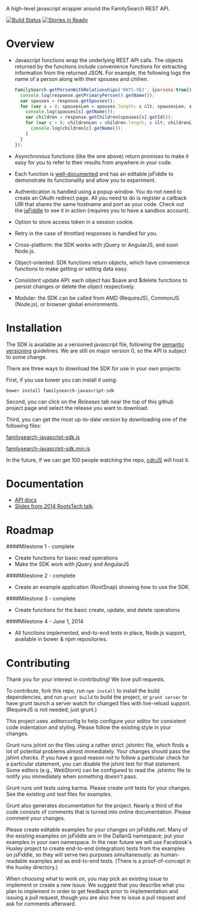 A high-level javascript wrapper around the FamilySearch REST API.

[![Build Status](https://travis-ci.org/rootsdev/familysearch-javascript-sdk.png)](https://travis-ci.org/rootsdev/familysearch-javascript-sdk)
[![Stories in Ready](https://badge.waffle.io/rootsdev/familysearch-javascript-sdk.png?label=ready)](https://waffle.io/rootsdev/familysearch-javascript-sdk)

Overview
========

* Javascript functions wrap the underlying REST API calls.
The objects returned by the functions include convenience functions for extracting information from the returned JSON.
For example, the following logs the name of a person along with their spouses and chilren.

    ```javascript
    FamilySearch.getPersonWithRelationships('KW7S-VQJ', {persons:true}).then(function(response) {
      console.log(response.getPrimaryPerson().getName());
      var spouses = response.getSpouses();
      for (var s = 0; spousesLen = spouses.length; s &lt; spousesLen; s++) {
        console.log(spouses[s].getName());
        var children = response.getChildren(spouses[s].getId());
        for (var c = 0; childrenLen = children.length; c &lt; childrenLen; c++) {
          console.log(children[c].getName());
        }
      }
    });
    ```

* Asynchronous functions (like the one above) return promises to make it easy for you to refer to their results from anywhere in your code.

* Each function is [well-documented](http://rootsdev.org/familysearch-javascript-sdk)
and has an editable jsFiddle to demonstrate its functionality and allow you to experiment.

* Authentication is handled using a popup window.  You do not need to create an OAuth redirect page.
All you need to do is register a callback URI that shares the same hostname and port as your code.
Check out the [jsFiddle](http://jsfiddle.net/DallanQ/MpUg7/) to see it in action (requires you to have a sandbox account).

* Option to store access token in a session cookie.

* Retry in the case of throttled responses is handled for you.

* Cross-platform: the SDK works with jQuery or AngularJS, and soon Node.js.

* Object-oriented: SDK functions return objects, which have convenience functions to make getting or setting data easy.

* Consistent update API: each object has $save and $delete functions to persist changes or delete the object respectively.

* Modular: the SDK can be called from AMD (RequireJS), CommonJS (Node.js), or browser global environments.

Installation
============

The SDK is available as a versioned javascript file, following the [semantic versioning](http://semver.org/) guidelines.
We are still on major version 0, so the API is subject to some change.

There are three ways to download the SDK for use in your own projects:

First, if you use bower you can install it using:

    bower install familysearch-javascript-sdk

Second, you can click on the _Releases_ tab near the top of this github project page and select the release you want to download.

Third, you can get the most up-to-date version by downloading one of the following files:

[familysearch-javascript-sdk.js](http://rootsdev.org/familysearch-javascript-sdk/familysearch-javascript-sdk.js)

[familysearch-javascript-sdk.min.js](http://rootsdev.org/familysearch-javascript-sdk/familysearch-javascript-sdk.min.js)

In the future, if we can get 100 people watching the repo, [cdnJS](http://cdnjs.com/) will host it.

Documentation
=============

* [API docs](http://rootsdev.org/familysearch-javascript-sdk)
* [Slides from 2014 RootsTech talk](http://dallanq.github.io/rootstech-2014-fs-js-sdk-slides).

Roadmap
=======

####Milestone 1 - complete
* Create functions for basic read operations
* Make the SDK work with jQuery and AngularJS

####Milestone 2 - complete
* Create an example application (RootSnap) showing how to use the SDK.

####Milestone 3 - complete
* Create functions for the basic create, update, and delete operations

####Milestone 4 - June 1, 2014
* All functions implemented, end-to-end tests in place, Node.js support, available in bower & npm repositories.

Contributing
============

Thank you for your interest in contributing! We love pull requests.

To contribute, fork this repo, run `npm install` to install the build dependencies, and run `grunt build` to build the project,
or `grunt server` to have grunt launch a server watch for changed files with live-reload support.
(RequireJS is not needed; just grunt.)

This project uses .editorconfig to help configure your editor for consistent code indentation and styling.
Please follow the existing style in your changes.

Grunt runs jshint on the files using a rather strict .jshintrc file, which finds a lot of potential problems almost immediately.
Your changes should pass the jshint checks.
If you have a good reason not to follow a particular check for a particular statement,
you can disable the jshint test for that statement.
Some editors (e.g., WebStorm) can be configured to read the .jshintrc file to notify you immediately when something doesn't pass.

Grunt runs unit tests using karma. Please create unit tests for your changes.
See the existing unit test files for examples.

Grunt also generates documentation for the project.
Nearly a third of the code consists of comments that is turned into online documentation.
Please comment your changes.

Please create editable examples for your changes on jsFiddle.net.
Many of the existing examples on jsFiddle are in the DallanQ namespace; put your examples in your own namespace.
In the near future we will use Facebook's Huxley project to create end-to-end (integration) tests from the examples on jsFiddle,
so they will serve two purposes simultaneously: as human-readable examples and as end-to-end tests.
(There is a proof-of-concept in the huxley directory.)

When choosing what to work on, you may pick an existing issue to implement or create a new issue.
We suggest that you describe what you plan to implement in order to get feedback prior to implementation and
issuing a pull request, though you are also free to issue a pull request and ask for comments afterward.
